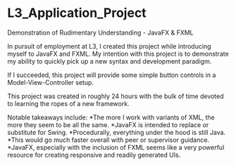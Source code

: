 # L3_Application_Project
Demonstration of Rudimentary Understanding - JavaFX & FXML

In pursuit of employment at L3, I created this project while introducing myself to
JavaFX and FXML. My intention with this project is to demonstrate my ability to quickly pick
up a new syntax and development paradigm.

If I succeeded, this project will provide some simple button controls in a Model-View-Controller setup.

This project was created in roughly 24 hours with the bulk of time devoted to learning the ropes of a new framework.

Notable takeaways include:
  *The more I work with variants of XML, the more they seem to be all the same.
  *JavaFX is intended to replace or substitute for Swing.
  *Procedurally, everything under the hood is still Java.
  *This would go much faster overall with peer or supervisor guidance.
  *JavaFX, especially with the inclusion of FXML seems like a very powerful resource for creating responsive and readily generated UIs.
